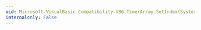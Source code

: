 ```yaml
---
uid: Microsoft.VisualBasic.Compatibility.VB6.TimerArray.SetIndex(System.Windows.Forms.Timer,System.Int16)
internalonly: False
---
```

